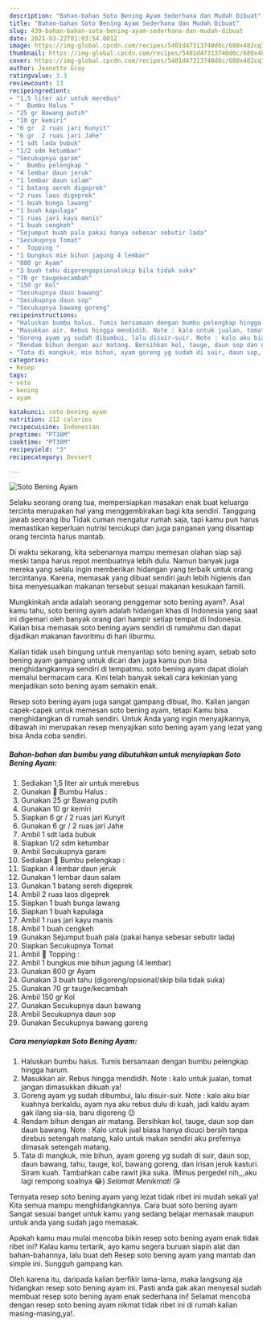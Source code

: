```yaml
---
description: "Bahan-bahan Soto Bening Ayam Sederhana dan Mudah Dibuat"
title: "Bahan-bahan Soto Bening Ayam Sederhana dan Mudah Dibuat"
slug: 439-bahan-bahan-soto-bening-ayam-sederhana-dan-mudah-dibuat
date: 2021-03-22T01:03:54.001Z
image: https://img-global.cpcdn.com/recipes/5401d47313740d0c/680x482cq70/soto-bening-ayam-foto-resep-utama.jpg
thumbnail: https://img-global.cpcdn.com/recipes/5401d47313740d0c/680x482cq70/soto-bening-ayam-foto-resep-utama.jpg
cover: https://img-global.cpcdn.com/recipes/5401d47313740d0c/680x482cq70/soto-bening-ayam-foto-resep-utama.jpg
author: Jeanette Gray
ratingvalue: 3.3
reviewcount: 13
recipeingredient:
- "1,5 liter air untuk merebus"
- "  Bumbu Halus "
- "25 gr Bawang putih"
- "10 gr kemiri"
- "6 gr  2 ruas jari Kunyit"
- "6 gr  2 ruas jari Jahe"
- "1 sdt lada bubuk"
- "1/2 sdm ketumbar"
- "Secukupnya garam"
- "  Bumbu pelengkap "
- "4 lembar daun jeruk"
- "1 lembar daun salam"
- "1 batang sereh digeprek"
- "2 ruas laos digeprek"
- "1 buah bunga lawang"
- "1 buah kapulaga"
- "1 ruas jari kayu manis"
- "1 buah cengkeh"
- "Sejumput buah pala pakai hanya sebesar sebutir lada"
- "Secukupnya Tomat"
- "  Topping "
- "1 bungkus mie bihun jagung 4 lembar"
- "800 gr Ayam"
- "3 buah tahu digorengopsionalskip bila tidak suka"
- "70 gr taugekecambah"
- "150 gr Kol"
- "Secukupnya daun bawang"
- "Secukupnya daun sop"
- "Secukupnya bawang goreng"
recipeinstructions:
- "Haluskan bumbu halus. Tumis bersamaan dengan bumbu pelengkap hingga harum."
- "Masukkan air. Rebus hingga mendidih. Note : kalo untuk jualan, tomat jangan dimasukkan dikuah ya!"
- "Goreng ayam yg sudah dibumbui, lalu disuir-suir. Note : kalo aku biar kuahnya berkaldu, ayam nya aku rebus dulu di kuah, jadi kaldu ayam gak ilang sia-sia, baru digoreng 😉"
- "Rendam bihun dengan air matang. Bersihkan kol, tauge, daun sop dan daun bawang. Note : Kalo untuk jual biasa hanya dicuci bersih tanpa direbus setengah matang, kalo untuk makan sendiri aku prefernya dimasak setengah matang."
- "Tata di mangkuk, mie bihun, ayam goreng yg sudah di suir, daun sop, daun bawang, tahu, tauge, kol, bawang goreng, dan irisan jeruk kasturi. Siram kuah. Tambahkan cabe rawit jika suka. (Minus pergedel nih,,,aku lagi rempong soalnya 😂) *Selamat Menikmati* 😘"
categories:
- Resep
tags:
- soto
- bening
- ayam

katakunci: soto bening ayam 
nutrition: 212 calories
recipecuisine: Indonesian
preptime: "PT38M"
cooktime: "PT38M"
recipeyield: "3"
recipecategory: Dessert

---
```



![Soto Bening Ayam](https://img-global.cpcdn.com/recipes/5401d47313740d0c/680x482cq70/soto-bening-ayam-foto-resep-utama.jpg)

Selaku seorang orang tua, mempersiapkan masakan enak buat keluarga tercinta merupakan hal yang menggembirakan bagi kita sendiri. Tanggung jawab seorang ibu Tidak cuman mengatur rumah saja, tapi kamu pun harus memastikan keperluan nutrisi tercukupi dan juga panganan yang disantap orang tercinta harus mantab.

Di waktu  sekarang, kita sebenarnya mampu memesan olahan siap saji meski tanpa harus repot membuatnya lebih dulu. Namun banyak juga mereka yang selalu ingin memberikan hidangan yang terbaik untuk orang tercintanya. Karena, memasak yang dibuat sendiri jauh lebih higienis dan bisa menyesuaikan makanan tersebut sesuai makanan kesukaan famili. 



Mungkinkah anda adalah seorang penggemar soto bening ayam?. Asal kamu tahu, soto bening ayam adalah hidangan khas di Indonesia yang saat ini digemari oleh banyak orang dari hampir setiap tempat di Indonesia. Kalian bisa memasak soto bening ayam sendiri di rumahmu dan dapat dijadikan makanan favoritmu di hari liburmu.

Kalian tidak usah bingung untuk menyantap soto bening ayam, sebab soto bening ayam gampang untuk dicari dan juga kamu pun bisa menghidangkannya sendiri di tempatmu. soto bening ayam dapat diolah memalui bermacam cara. Kini telah banyak sekali cara kekinian yang menjadikan soto bening ayam semakin enak.

Resep soto bening ayam juga sangat gampang dibuat, lho. Kalian jangan capek-capek untuk memesan soto bening ayam, tetapi Kamu bisa menghidangkan di rumah sendiri. Untuk Anda yang ingin menyajikannya, dibawah ini merupakan resep menyajikan soto bening ayam yang lezat yang bisa Anda coba sendiri.

<!--inarticleads1-->

##### Bahan-bahan dan bumbu yang dibutuhkan untuk menyiapkan Soto Bening Ayam:

1. Sediakan 1,5 liter air untuk merebus
1. Gunakan  🍗 Bumbu Halus :
1. Gunakan 25 gr Bawang putih
1. Gunakan 10 gr kemiri
1. Siapkan 6 gr / 2 ruas jari Kunyit
1. Gunakan 6 gr / 2 ruas jari Jahe
1. Ambil 1 sdt lada bubuk
1. Siapkan 1/2 sdm ketumbar
1. Ambil Secukupnya garam
1. Sediakan  🍗 Bumbu pelengkap :
1. Siapkan 4 lembar daun jeruk
1. Gunakan 1 lembar daun salam
1. Gunakan 1 batang sereh digeprek
1. Ambil 2 ruas laos digeprek
1. Siapkan 1 buah bunga lawang
1. Siapkan 1 buah kapulaga
1. Ambil 1 ruas jari kayu manis
1. Ambil 1 buah cengkeh
1. Gunakan Sejumput buah pala (pakai hanya sebesar sebutir lada)
1. Siapkan Secukupnya Tomat
1. Ambil  🍗 Topping :
1. Ambil 1 bungkus mie bihun jagung (4 lembar)
1. Gunakan 800 gr Ayam
1. Gunakan 3 buah tahu (digoreng/opsional/skip bila tidak suka)
1. Gunakan 70 gr tauge/kecambah
1. Ambil 150 gr Kol
1. Gunakan Secukupnya daun bawang
1. Ambil Secukupnya daun sop
1. Gunakan Secukupnya bawang goreng




<!--inarticleads2-->

##### Cara menyiapkan Soto Bening Ayam:

1. Haluskan bumbu halus. Tumis bersamaan dengan bumbu pelengkap hingga harum.
1. Masukkan air. Rebus hingga mendidih. Note : kalo untuk jualan, tomat jangan dimasukkan dikuah ya!
1. Goreng ayam yg sudah dibumbui, lalu disuir-suir. Note : kalo aku biar kuahnya berkaldu, ayam nya aku rebus dulu di kuah, jadi kaldu ayam gak ilang sia-sia, baru digoreng 😉
1. Rendam bihun dengan air matang. Bersihkan kol, tauge, daun sop dan daun bawang. Note : Kalo untuk jual biasa hanya dicuci bersih tanpa direbus setengah matang, kalo untuk makan sendiri aku prefernya dimasak setengah matang.
1. Tata di mangkuk, mie bihun, ayam goreng yg sudah di suir, daun sop, daun bawang, tahu, tauge, kol, bawang goreng, dan irisan jeruk kasturi. Siram kuah. Tambahkan cabe rawit jika suka. (Minus pergedel nih,,,aku lagi rempong soalnya 😂) *Selamat Menikmati* 😘




Ternyata resep soto bening ayam yang lezat tidak ribet ini mudah sekali ya! Kita semua mampu menghidangkannya. Cara buat soto bening ayam Sangat sesuai banget untuk kamu yang sedang belajar memasak maupun untuk anda yang sudah jago memasak.

Apakah kamu mau mulai mencoba bikin resep soto bening ayam enak tidak ribet ini? Kalau kamu tertarik, ayo kamu segera buruan siapin alat dan bahan-bahannya, lalu buat deh Resep soto bening ayam yang mantab dan simple ini. Sungguh gampang kan. 

Oleh karena itu, daripada kalian berfikir lama-lama, maka langsung aja hidangkan resep soto bening ayam ini. Pasti anda gak akan menyesal sudah membuat resep soto bening ayam enak sederhana ini! Selamat mencoba dengan resep soto bening ayam nikmat tidak ribet ini di rumah kalian masing-masing,ya!.

